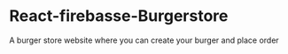 # React-firebasse-Burgerstore
A burger store website where you can create your burger and place order
